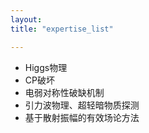```yaml
---
layout: 
title: "expertise_list"

---
```


+ Higgs物理
+ CP破坏
+ 电弱对称性破缺机制
+ 引力波物理、超轻暗物质探测
+ 基于散射振幅的有效场论方法